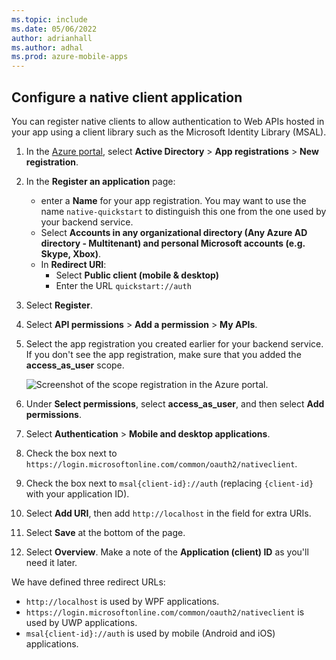 ```yaml
---
ms.topic: include
ms.date: 05/06/2022
author: adrianhall
ms.author: adhal
ms.prod: azure-mobile-apps
---
```


## Configure a native client application

You can register native clients to allow authentication to Web APIs hosted in your app using a client library such as the Microsoft Identity Library (MSAL).

1. In the [Azure portal](https://portal.azure.com), select **Active Directory** > **App registrations** > **New registration**.
2. In the **Register an application** page:
    * enter a **Name** for your app registration.  You may want to use the name `native-quickstart` to distinguish this one from the one used by your backend service.
    * Select **Accounts in any organizational directory (Any Azure AD directory - Multitenant) and personal Microsoft accounts (e.g. Skype, Xbox)**.
    * In **Redirect URI**:
        * Select **Public client (mobile & desktop)**
        * Enter the URL `quickstart://auth`
3. Select **Register**.
4. Select **API permissions** > **Add a permission** > **My APIs**.
5. Select the app registration you created earlier for your backend service.  If you don't see the app registration, make sure that you added the **access_as_user** scope.
   
   ![Screenshot of the scope registration in the Azure portal.](~/mobile-apps/azure-mobile-apps/media/quickstart/common/register-native-app.png)

6. Under **Select permissions**, select **access_as_user**, and then select **Add permissions**.
7. Select **Authentication** > **Mobile and desktop applications**.
8. Check the box next to `https://login.microsoftonline.com/common/oauth2/nativeclient`.
9. Check the box next to `msal{client-id}://auth` (replacing `{client-id}` with your application ID).
10. Select **Add URI**, then add `http://localhost` in the field for extra URIs.
11. Select **Save** at the bottom of the page.
12. Select **Overview**.  Make a note of the **Application (client) ID** as you'll need it later.

We have defined three redirect URLs:

* `http://localhost` is used by WPF applications.
* `https://login.microsoftonline.com/common/oauth2/nativeclient` is used by UWP applications.
* `msal{client-id}://auth` is used by mobile (Android and iOS) applications.
